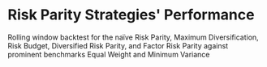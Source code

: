 # Risk Parity Strategies' Performance
Rolling window backtest for the naïve Risk Parity, Maximum Diversification, Risk Budget, Diversified Risk Parity, and Factor Risk Parity against prominent benchmarks Equal Weight and Minimum Variance
